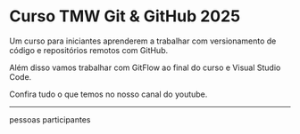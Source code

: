 # Curso TMW Git & GitHub 2025



Um curso para iniciantes aprenderem a trabalhar com versionamento de código e repositórios remotos com GitHub.



Além disso vamos trabalhar com GitFlow ao final do curso e Visual Studio Code.



Confira tudo o que temos no nosso canal do youtube.



-----



pessoas participantes

